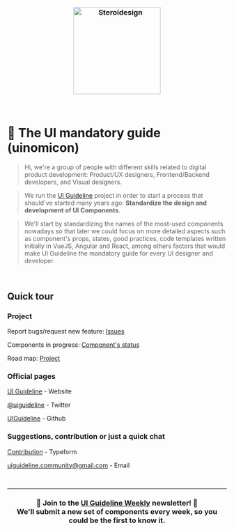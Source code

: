 <br>

<h3 align="center">
	<img width="200" src="https://firebasestorage.googleapis.com/v0/b/ui-guideline.appspot.com/o/images%2Flogo%2Fcomplete%2Fdefault%2Fdefault.svg?alt=media&token=27d74812-8033-40a0-8217-72e4c3e33b17" alt="Steroidesign">
</h3>

<br>

# 📗 The UI mandatory guide (uinomicon)

> Hi, we're a group of people with different skills related to digital product development: Product/UX designers, Frontend/Backend developers, and Visual designers.

> We run the [UI Guideline](https://www.uiguideline.com/) project in order to start a process that should've started many years ago: **Standardize the design and development of UI Components**.

> We'll start by standardizing the names of the most-used components nowadays so that later we could focus on more detailed aspects such as component's props, states, good practices, code templates written initially in VueJS, Angular and React, among others factors that would make UI Guideline the mandatory guide for every UI designer and developer.

<br>

## Quick tour

### Project

Report bugs/request new feature: [Issues](https://github.com/UIGuideline/UIGuideline/issues)

Components in progress: [Component's status](https://trello.com/b/0GkhHSmD/ui-guideline-roadmap)

Road map: [Project](https://trello.com/b/0GkhHSmD/ui-guideline-roadmap)

### Official pages

[UI Guideline](https://uiguideline.com) - Website

[@uiguideline](https://twitter.com/uiguideline) - Twitter

[UIGuideline](https://github.com/UIGuideline/UIGuideline) - Github

### Suggestions, contribution or just a quick chat

[Contribution](https://uiguideline.typeform.com/to/E7jtdu) - Typeform

[uiguideline.community@gmail.com](mailto:uiguideline.community@gmail.com) - Email

<br>

---

<h3 align="center">
	🚀 Join to the <a href="https://winning-motivator-1085.ck.page/fb08dec536">UI Guideline Weekly</a> newsletter! 🚀 
	<br> We'll submit a new set of components every week, so you could be the first to know it.
</h3>

<br>

